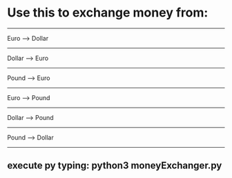 # Use this to exchange money from:

___________________
Euro --> Dollar   
___________________
Dollar --> Euro   
___________________
Pound --> Euro    
___________________
Euro --> Pound    
___________________
Dollar --> Pound  
___________________
Pound --> Dollar  
___________________

## execute py typing: python3 moneyExchanger.py
